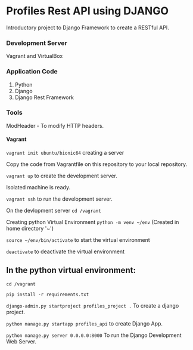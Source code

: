 # Profiles Rest API using DJANGO

Introductory project to Django Framework to create a RESTful API.

### Development Server
Vagrant and VirtualBox 

### Application Code
1. Python
2. Django
3. Django Rest Framework

### Tools
ModHeader - To modify HTTP headers.

#### Vagrant

`vagrant init ubuntu/bionic64` creating a server

Copy the code from Vagrantfile on this repository to your local repository.

`vagrant up` to create the development server.

Isolated machine is ready.

`vagrant ssh` to run the development server.

On the devlopment server `cd /vagrant`

Creating python Virtual Environment `python -m venv ~/env` (Created in home directory '~')

`source ~/env/bin/activate` to start the virtual environment

`deactivate` to deactivate the virtual environment

## In the python virtual environment:

`cd /vagrant`

`pip install -r requirements.txt`

`django-admin.py startproject profiles_project .` To create a django project.

`python manage.py startapp profiles_api` to create Django App.

`python manage.py server 0.0.0.0:8000` To run the Django Development Web Server.


